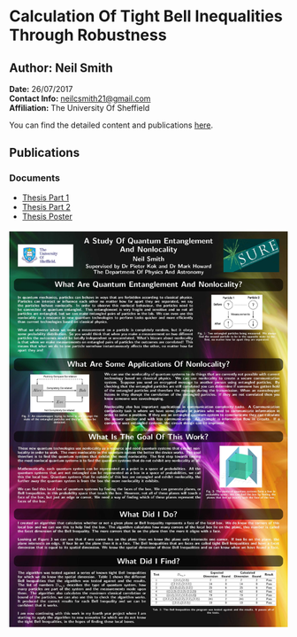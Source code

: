 # Calculation Of Tight Bell Inequalities Through Robustness

## Author: Neil Smith

**Date:** 26/07/2017  
**Contact Info:** [neilcsmith21@gmail.com](mailto:neilcsmith21@gmail.com)  
**Affiliation:** The University Of Sheffield

You can find the detailed content and publications [here](https://s3nt1n3lz21.github.io/BellInequalityResearch/).

## Publications

### Documents
- [Thesis Part 1](thesisPart1.pdf)
- [Thesis Part 2](thesisPart2.pdf)
- [Thesis Poster](poster.pdf)

![Thesis Poster](poster.jpg)